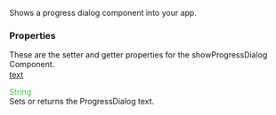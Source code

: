 Shows a progress dialog component into your app.

<style>.samp { margin-top: 2px; } </style><h3>Properties</h3>These are the setter and getter properties for the showProgressDialog Component.
<div class="samp"><a href="#text-0" data-transition="pop" data-rel="popup" class="ui-link">text </a></div>
<div data-role="popup" id="text-0" class="ui-content"><p><span style="color:#4c4;">String</span><br>Sets or returns the ProgressDialog text.</p></div>
